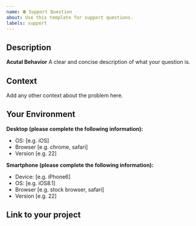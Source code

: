 ```yaml
---
name: ⛔ Support Question
about: Use this template for support questions.
labels: support
---
```


## Description

**Acutal Behavior**
A clear and concise description of what your question is.

## Context

Add any other context about the problem here.

## Your Environment

**Desktop (please complete the following information):**

- OS: [e.g. iOS]
- Browser [e.g. chrome, safari]
- Version [e.g. 22]

**Smartphone (please complete the following information):**

- Device: [e.g. iPhone6]
- OS: [e.g. iOS8.1]
- Browser [e.g. stock browser, safari]
- Version [e.g. 22]

## Link to your project


